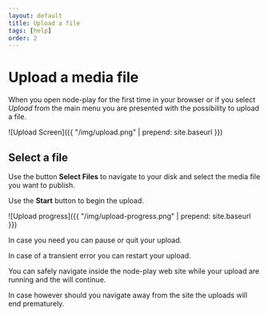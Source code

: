 ```yaml
---
layout: default
title: Upload a file
tags: [help]
order: 2
---
```



# Upload a media file

When you open node-play for the first time in your browser or if you select *Upload* from the main menu you are presented with the possibility to upload a file.

![Upload Screen]({{ "/img/upload.png" | prepend: site.baseurl }})

## Select a file

Use the button **Select Files** to navigate to your disk and select the media file you want to publish.

Use the **Start** button to begin the upload.

![Upload progress]({{ "/img/upload-progress.png" | prepend: site.baseurl }})

In case you need you can pause or quit your upload.

In case of a transient error you can restart your upload.

You can safely navigate inside the node-play web site while your upload are running and the will continue.

In case however should you navigate away from the site the uploads will end prematurely.



